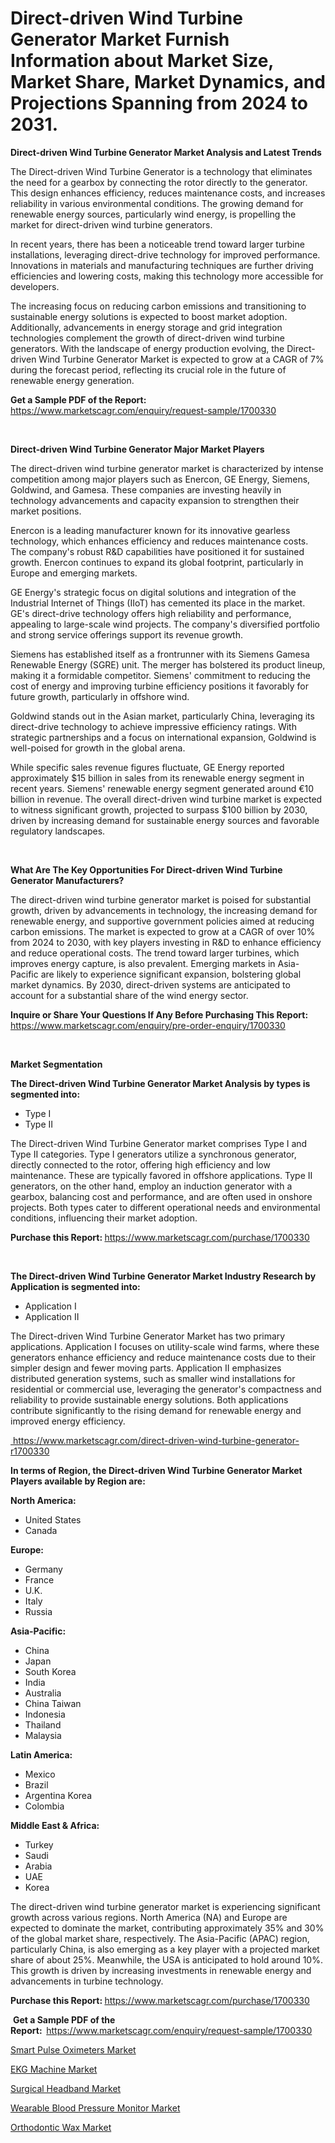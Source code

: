 <p><h1>Direct-driven Wind Turbine Generator Market Furnish Information about Market Size, Market Share, Market Dynamics, and Projections Spanning from 2024 to 2031.</h1></p><p><strong>Direct-driven Wind Turbine Generator Market Analysis and Latest Trends</strong></p>
<p><p>The Direct-driven Wind Turbine Generator is a technology that eliminates the need for a gearbox by connecting the rotor directly to the generator. This design enhances efficiency, reduces maintenance costs, and increases reliability in various environmental conditions. The growing demand for renewable energy sources, particularly wind energy, is propelling the market for direct-driven wind turbine generators. </p><p>In recent years, there has been a noticeable trend toward larger turbine installations, leveraging direct-drive technology for improved performance. Innovations in materials and manufacturing techniques are further driving efficiencies and lowering costs, making this technology more accessible for developers. </p><p>The increasing focus on reducing carbon emissions and transitioning to sustainable energy solutions is expected to boost market adoption. Additionally, advancements in energy storage and grid integration technologies complement the growth of direct-driven wind turbine generators. With the landscape of energy production evolving, the Direct-driven Wind Turbine Generator Market is expected to grow at a CAGR of 7% during the forecast period, reflecting its crucial role in the future of renewable energy generation.</p></p>
<p><strong>Get a Sample PDF of the Report:&nbsp;</strong> <a href="https://www.marketscagr.com/enquiry/request-sample/1700330?utm_campaign=1610&utm_medium=2&utm_source=Github&utm_content=ia&utm_term=21102024&utm_id=direct-driven-wind-turbine-generator">https://www.marketscagr.com/enquiry/request-sample/1700330</a></p>
<p>&nbsp;</p>
<p><strong>Direct-driven Wind Turbine Generator Major Market Players</strong></p>
<p><p>The direct-driven wind turbine generator market is characterized by intense competition among major players such as Enercon, GE Energy, Siemens, Goldwind, and Gamesa. These companies are investing heavily in technology advancements and capacity expansion to strengthen their market positions. </p><p>Enercon is a leading manufacturer known for its innovative gearless technology, which enhances efficiency and reduces maintenance costs. The company's robust R&D capabilities have positioned it for sustained growth. Enercon continues to expand its global footprint, particularly in Europe and emerging markets.</p><p>GE Energy's strategic focus on digital solutions and integration of the Industrial Internet of Things (IIoT) has cemented its place in the market. GE's direct-drive technology offers high reliability and performance, appealing to large-scale wind projects. The company's diversified portfolio and strong service offerings support its revenue growth.</p><p>Siemens has established itself as a frontrunner with its Siemens Gamesa Renewable Energy (SGRE) unit. The merger has bolstered its product lineup, making it a formidable competitor. Siemens' commitment to reducing the cost of energy and improving turbine efficiency positions it favorably for future growth, particularly in offshore wind.</p><p>Goldwind stands out in the Asian market, particularly China, leveraging its direct-drive technology to achieve impressive efficiency ratings. With strategic partnerships and a focus on international expansion, Goldwind is well-poised for growth in the global arena.</p><p>While specific sales revenue figures fluctuate, GE Energy reported approximately $15 billion in sales from its renewable energy segment in recent years. Siemens' renewable energy segment generated around €10 billion in revenue. The overall direct-driven wind turbine market is expected to witness significant growth, projected to surpass $100 billion by 2030, driven by increasing demand for sustainable energy sources and favorable regulatory landscapes.</p></p>
<p>&nbsp;</p>
<p><strong>What Are The Key Opportunities For Direct-driven Wind Turbine Generator Manufacturers?</strong></p>
<p><p>The direct-driven wind turbine generator market is poised for substantial growth, driven by advancements in technology, the increasing demand for renewable energy, and supportive government policies aimed at reducing carbon emissions. The market is expected to grow at a CAGR of over 10% from 2024 to 2030, with key players investing in R&D to enhance efficiency and reduce operational costs. The trend toward larger turbines, which improves energy capture, is also prevalent. Emerging markets in Asia-Pacific are likely to experience significant expansion, bolstering global market dynamics. By 2030, direct-driven systems are anticipated to account for a substantial share of the wind energy sector.</p></p>
<p><strong>Inquire or Share Your Questions If Any Before Purchasing This Report:</strong> <a href="https://www.marketscagr.com/enquiry/pre-order-enquiry/1700330?utm_campaign=1610&utm_medium=2&utm_source=Github&utm_content=ia&utm_term=21102024&utm_id=direct-driven-wind-turbine-generator">https://www.marketscagr.com/enquiry/pre-order-enquiry/1700330</a></p>
<p>&nbsp;</p>
<p><strong>Market Segmentation</strong></p>
<p><strong>The Direct-driven Wind Turbine Generator Market Analysis by types is segmented into:</strong></p>
<p><ul><li>Type I</li><li>Type II</li></ul></p>
<p><p>The Direct-driven Wind Turbine Generator market comprises Type I and Type II categories. Type I generators utilize a synchronous generator, directly connected to the rotor, offering high efficiency and low maintenance. These are typically favored in offshore applications. Type II generators, on the other hand, employ an induction generator with a gearbox, balancing cost and performance, and are often used in onshore projects. Both types cater to different operational needs and environmental conditions, influencing their market adoption.</p></p>
<p><strong>Purchase this Report:&nbsp;</strong><a href="https://www.marketscagr.com/purchase/1700330?utm_campaign=1610&utm_medium=2&utm_source=Github&utm_content=ia&utm_term=21102024&utm_id=direct-driven-wind-turbine-generator">https://www.marketscagr.com/purchase/1700330</a></p>
<p>&nbsp;</p>
<p><strong>The Direct-driven Wind Turbine Generator Market Industry Research by Application is segmented into:</strong></p>
<p><ul><li>Application I</li><li>Application II</li></ul></p>
<p><p>The Direct-driven Wind Turbine Generator Market has two primary applications. Application I focuses on utility-scale wind farms, where these generators enhance efficiency and reduce maintenance costs due to their simpler design and fewer moving parts. Application II emphasizes distributed generation systems, such as smaller wind installations for residential or commercial use, leveraging the generator's compactness and reliability to provide sustainable energy solutions. Both applications contribute significantly to the rising demand for renewable energy and improved energy efficiency.</p></p>
<p><a href="https://www.marketscagr.com/direct-driven-wind-turbine-generator-r1700330?utm_campaign=1610&utm_medium=2&utm_source=Github&utm_content=ia&utm_term=21102024&utm_id=direct-driven-wind-turbine-generator">&nbsp;https://www.marketscagr.com/direct-driven-wind-turbine-generator-r1700330</a></p>
<p><strong>In terms of Region, the Direct-driven Wind Turbine Generator Market Players available by Region are:</strong></p>
<p>
    <p> <strong> North America: </strong>
        <ul>
            <li>United States</li>
            <li>Canada</li>
        </ul>
        </p> 
    <p> <strong> Europe: </strong>
        <ul>
            <li>Germany</li>
            <li>France</li>
            <li>U.K.</li>
            <li>Italy</li>
            <li>Russia</li>
        </ul>
        </p> 
    <p> <strong> Asia-Pacific: </strong>
        <ul>
            <li>China</li>
            <li>Japan</li>
            <li>South Korea</li>
            <li>India</li>
            <li>Australia</li>
            <li>China Taiwan</li>
            <li>Indonesia</li>
            <li>Thailand</li>
            <li>Malaysia</li>
        </ul>
        </p> 
    <p> <strong> Latin America: </strong>
        <ul>
            <li>Mexico</li>
            <li>Brazil</li>
            <li>Argentina Korea</li>
            <li>Colombia</li>
        </ul>
        </p> 
    <p> <strong> Middle East & Africa: </strong>
        <ul>
            <li>Turkey</li>
            <li>Saudi</li>
            <li>Arabia</li>
            <li>UAE</li>
            <li>Korea</li>
        </ul>
    </p>
    </p>
<p><p>The direct-driven wind turbine generator market is experiencing significant growth across various regions. North America (NA) and Europe are expected to dominate the market, contributing approximately 35% and 30% of the global market share, respectively. The Asia-Pacific (APAC) region, particularly China, is also emerging as a key player with a projected market share of about 25%. Meanwhile, the USA is anticipated to hold around 10%. This growth is driven by increasing investments in renewable energy and advancements in turbine technology.</p></p>
<p><strong>Purchase this Report: </strong><a href="https://www.marketscagr.com/purchase/1700330?utm_campaign=1610&utm_medium=2&utm_source=Github&utm_content=ia&utm_term=21102024&utm_id=direct-driven-wind-turbine-generator">https://www.marketscagr.com/purchase/1700330</a></p>
<p>&nbsp;<strong>Get a Sample PDF of the Report:&nbsp;&nbsp;</strong><a href="https://www.marketscagr.com/enquiry/request-sample/1700330?utm_campaign=1610&utm_medium=2&utm_source=Github&utm_content=ia&utm_term=21102024&utm_id=direct-driven-wind-turbine-generator">https://www.marketscagr.com/enquiry/request-sample/1700330</a></p>
<p><strong></strong></p>
<p><p><a href="https://www.linkedin.com/pulse/global-smart-pulse-oximeters-market-sector2024-2031-ckoee?utm_campaign=1610&utm_medium=2&utm_source=Github&utm_content=ia&utm_term=21102024&utm_id=direct-driven-wind-turbine-generator">Smart Pulse Oximeters Market</a></p><p><a href="https://www.linkedin.com/pulse/ekg-machine-market-trends-insights-type-application-analysis-d34ve?utm_campaign=1610&utm_medium=2&utm_source=Github&utm_content=ia&utm_term=21102024&utm_id=direct-driven-wind-turbine-generator">EKG Machine Market</a></p><p><a href="https://www.linkedin.com/pulse/pioneering-growth-analyzing-global-surgical-headband-market-5ysje?utm_campaign=1610&utm_medium=2&utm_source=Github&utm_content=ia&utm_term=21102024&utm_id=direct-driven-wind-turbine-generator">Surgical Headband Market</a></p><p><a href="https://www.linkedin.com/pulse/global-wearable-blood-pressure-monitor-nexus-sector-confluences-mtx0e?utm_campaign=1610&utm_medium=2&utm_source=Github&utm_content=ia&utm_term=21102024&utm_id=direct-driven-wind-turbine-generator">Wearable Blood Pressure Monitor Market</a></p><p><a href="https://www.linkedin.com/pulse/global-perspectives-orthodontic-wax-market-trends-forecast-9yote?utm_campaign=1610&utm_medium=2&utm_source=Github&utm_content=ia&utm_term=21102024&utm_id=direct-driven-wind-turbine-generator">Orthodontic Wax Market</a></p></p>